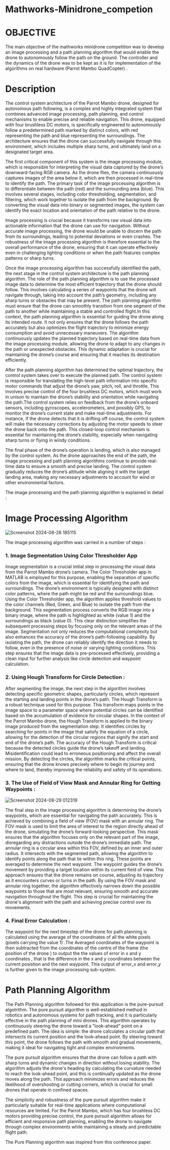 # Mathworks-Minidrone_competion

# OBJECTIVE 

The main objective of the mathworks minidrone competition was to develop an image processing and a path planning algorithm that would enable the drone to autonomously follow the path on the ground. The controller and the dynamics of the drone was to be kept as it is for implementation of the algorithms on real hardware (Parrot Mambo QuadCopter) . 

# Description 

The control system architecture of the Parrot Mambo drone, designed for autonomous path following, is a complex and highly integrated system that combines advanced image processing, path planning, and control mechanisms to enable precise and reliable navigation. This drone, equipped with four brushless DC motors, is specifically engineered to autonomously follow a predetermined path marked by distinct colors, with red representing the path and blue representing the surroundings. The architecture ensures that the drone can successfully navigate through this environment, which includes multiple sharp turns, and ultimately land on a designated target area.

The first critical component of this system is the image processing module, which is responsible for interpreting the visual data captured by the drone’s downward-facing RGB camera. As the drone flies, the camera continuously captures images of the area below it, which are then processed in real-time to identify the path. The primary task of the image processing algorithm is to differentiate between the path (red) and the surrounding area (blue). This involves several stages, including color thresholding, segmentation, and filtering, which work together to isolate the path from the background. By converting the visual data into binary or segmented images, the system can identify the exact location and orientation of the path relative to the drone.

Image processing is crucial because it transforms raw visual data into actionable information that the drone can use for navigation. Without accurate image processing, the drone would be unable to discern the path from its surroundings, leading to potential deviations or even crashes. The robustness of the image processing algorithm is therefore essential to the overall performance of the drone, ensuring that it can operate effectively even in challenging lighting conditions or when the path features complex patterns or sharp turns.

Once the image processing algorithm has successfully identified the path, the next stage in the control system architecture is the path planning algorithm. The role of the path planning algorithm is to use the processed image data to determine the most efficient trajectory that the drone should follow. This involves calculating a series of waypoints that the drone will navigate through, taking into account the path’s geometry, including any sharp turns or obstacles that may be present. The path planning algorithm must ensure that the drone can smoothly transition from one segment of the path to another while maintaining a stable and controlled flight.In this context, the path planning algorithm is essential for guiding the drone along its intended route. It not only ensures that the drone follows the path accurately but also optimizes the flight trajectory to minimize energy consumption and avoid unnecessary maneuvers. The algorithm continuously updates the planned trajectory based on real-time data from the image processing module, allowing the drone to adapt to any changes in the path or unexpected obstacles. This dynamic adaptation is crucial for maintaining the drone’s course and ensuring that it reaches its destination efficiently.

After the path planning algorithm has determined the optimal trajectory, the control system takes over to execute the planned path. The control system is responsible for translating the high-level path information into specific motor commands that adjust the drone’s yaw, pitch, roll, and throttle. This involves precise control of the four brushless DC motors, which must work in unison to maintain the drone’s stability and orientation while navigating the path.The control system relies on feedback from the drone’s onboard sensors, including gyroscopes, accelerometers, and possibly GPS, to monitor the drone’s current state and make real-time adjustments. For instance, if the drone detects that it is drifting off course, the control system will make the necessary corrections by adjusting the motor speeds to steer the drone back onto the path. This closed-loop control mechanism is essential for maintaining the drone’s stability, especially when navigating sharp turns or flying in windy conditions.

The final phase of the drone’s operation is landing, which is also managed by the control system. As the drone approaches the end of the path, the image processing and path planning algorithms continue to provide real-time data to ensure a smooth and precise landing. The control system gradually reduces the drone’s altitude while aligning it with the target landing area, making any necessary adjustments to account for wind or other environmental factors.


The image processing and the path planning algorithm is explained in detail : 

# Image Processing Algorithm 
![Screenshot 2024-08-28 185115](https://github.com/user-attachments/assets/51d18626-7d74-487c-8e90-d8a2cc480730)

The image processing algorithm was carried in a number of steps : 
### 1. Image Segmentation Using Color Thresholder App

Image segmentation is a crucial initial step in processing the visual data from the Parrot Mambo drone’s camera. The Color Thresholder app in MATLAB is employed for this purpose, enabling the separation of specific colors from the image, which is essential for identifying the path and surroundings. The drone’s environment is typically designed with distinct color patterns, where the path might be red and the surroundings blue. Using the Color Thresholder app, the algorithm applies threshold values to the color channels (Red, Green, and Blue) to isolate the path from the background. This segmentation process converts the RGB image into a binary image, where the path is highlighted as white (value 1) and the surroundings as black (value 0). This clear distinction simplifies the subsequent processing steps by focusing only on the relevant areas of the image. Segmentation not only reduces the computational complexity but also enhances the accuracy of the drone’s path-following capability. By isolating the path, the drone can reliably identify the direction it needs to follow, even in the presence of noise or varying lighting conditions. This step ensures that the image data is pre-processed effectively, providing a clean input for further analysis like circle detection and waypoint calculation.

### 2. Using Hough Transform for Circle Detection :

After segmenting the image, the next step in the algorithm involves detecting specific geometric shapes, particularly circles, which represent the starting and landing points in the drone’s path. The Hough Transform is a robust technique used for this purpose. This transform maps points in the image space to a parameter space where potential circles can be identified based on the accumulation of evidence for circular shapes. In the context of the Parrot Mambo drone, the Hough Transform is applied to the binary image produced from the segmentation step. It identifies circles by searching for points in the image that satisfy the equation of a circle, allowing for the detection of the circular regions that signify the start and end of the drone’s path. The accuracy of the Hough Transform is critical because the detected circles guide the drone’s takeoff and landing. Misidentification could lead to erroneous positioning and affect the overall mission. By detecting the circles, the algorithm marks the critical points, ensuring that the drone knows precisely where to begin its journey and where to land, thereby improving the reliability and safety of its operations.

### 3. The Use of Field of View Mask and Annular Ring for Getting Waypoints : 
![Screenshot 2024-08-29 012319](https://github.com/user-attachments/assets/85565d44-250a-4583-a89a-fc894e43f97b)

The final step in the image processing algorithm is determining the drone’s waypoints, which are essential for navigating the path accurately. This is achieved by combining a field of view (FOV) mask with an annular ring. The FOV mask is used to limit the area of interest to the region directly ahead of the drone, simulating the drone’s forward-looking perspective. This mask ensures that the algorithm focuses only on the relevant part of the image, disregarding any distractions outside the drone’s immediate path. The annular ring is a circular area within this FOV, defined by an inner and outer radius. It intersects with the segmented path, allowing the algorithm to identify points along the path that lie within this ring. These points are averaged to determine the next waypoint. The waypoint guides the drone’s movement by providing a target location within its current field of view. This approach ensures that the drone remains on course, adjusting its trajectory as it encounters curves or turns in the path. By using the FOV mask and annular ring together, the algorithm effectively narrows down the possible waypoints to those that are most relevant, ensuring smooth and accurate navigation throughout the flight. This step is crucial for maintaining the drone's alignment with the path and achieving precise control over its movements.


### 4. Final Error Calculation :
The waypoint for the next timestep of the drone for path planning is calculated using the average of the coordinates of all the white pixels (pixels carrying the value 1) .The Averaged coordinates of the waypoint is then subtracted from the coordinates of the centre of the frame (the position of the drone ) to output the the values of error in x and y coordinates , that is the difference in the x and y coordinates between the current posistion and the next waypoint. This output of error_x and error_y is further given to the image processing sub-system. 

# Path Planning Algorithm 

The Path Planning algorithm followed for this application is the pure-pursuit algotrithm. The pure pursuit algorithm is well-established method in robotics and autonomous systems for path tracking, and it is particularly effective in the path planning of mini drones. This algorithm operates by continuously steering the drone toward a "look-ahead" point on a predefined path. The idea is simple: the drone calculates a circular path that intersects its current position and the look-ahead point. By steering toward this point, the drone follows the path with smooth and gradual movements, making it ideal for navigating tight and complex environments. 

The pure pursuit algorithm ensures that the drone can follow a path with sharp turns and dynamic changes in direction without losing stability. The algorithm adjusts the drone's heading by calculating the curvature needed to reach the look-ahead point, and this is continually updated as the drone moves along the path. This approach minimizes errors and reduces the likelihood of overshooting or cutting corners, which is crucial for small drones that operate in confined spaces. 

The simplicity and robustness of the pure pursuit algorithm make it particularly suitable for real-time applications where computational resources are limited. For the Parrot Mambo, which has four brushless DC motors providing precise control, the pure pursuit algorithm allows for efficient and responsive path planning, enabling the drone to navigate through complex environments while maintaining a steady and predictable flight path.

The Pure Planning algorithm was inspired from this conference paper. 





 
